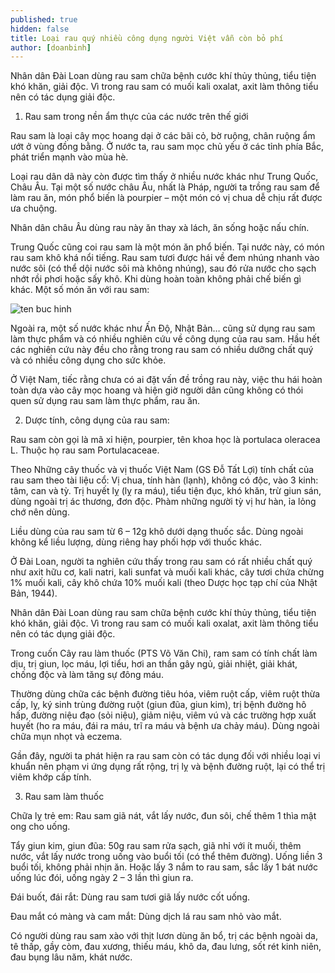 ```yaml
---
published: true
hidden: false
title: Loại rau quý nhiều công dụng người Việt vẫn còn bỏ phí
author: [doanbinh] 
---
```

Nhân dân Đài Loan dùng rau sam chữa bệnh cước khí thủy thủng, tiểu tiện khó khăn, giải độc. Vì trong rau sam có muối kali oxalat, axit làm thông tiểu nên có tác dụng giải độc.

1. Rau sam trong nền ẩm thực của các nước trên thế giới

Rau sam là loại cây mọc hoang dại ở các bãi cỏ, bờ ruộng, chân ruộng ẩm ướt ở vùng đồng bằng. Ở nước ta, rau sam mọc chủ yếu ở các tỉnh phía Bắc, phát triển mạnh vào mùa hè.

Loại rau dân dã này còn được tìm thấy ở nhiều nước khác như Trung Quốc, Châu Âu. Tại một số nước châu Âu, nhất là Pháp, người ta trồng rau sam để làm rau ăn, món phổ biến là pourpier – một món có vị chua dễ chịu rất được ưa chuộng.

Nhân dân châu Âu dùng rau này ăn thay xà lách, ăn sống hoặc nấu chín.

Trung Quốc cũng coi rau sam là một món ăn phổ biến. Tại nước này, có món rau sam khô khá nổi tiếng. Rau sam tươi được hái về đem nhúng nhanh vào nước sôi (có thể dội nước sôi mà không nhúng), sau đó rửa nước cho sạch nhớt rồi phơi hoặc sấy khô. Khi dùng hoàn toàn không phải chế biến gì khác. Một số món ăn với rau sam:

![ten buc hinh](https://static.phunugiadinh.vn/wp-content/uploads/2017/05/rau-sam-2.png "ten buc hinh")

Ngoài ra, một số nước khác như Ấn Độ, Nhật Bản… cũng sử dụng rau sam làm thực phẩm và có nhiều nghiên cứu về công dụng của rau sam. Hầu hết các nghiên cứu này đều cho rằng trong rau sam có nhiều dưỡng chất quý và có nhiều công dụng cho sức khỏe.

Ở Việt Nam, tiếc rằng chưa có ai đặt vấn đề trồng rau này, việc thu hái hoàn toàn dựa vào cây mọc hoang và hiện giờ người dân cũng không có thói quen sử dụng rau sam làm thực phẩm, rau ăn.

2. Dược tính, công dụng của rau sam:

Rau sam còn gọi là mã xỉ hiện, pourpier, tên khoa học là portulaca oleracea L. Thuộc họ rau sam Portulacaceae.

Theo Những cây thuốc và vị thuốc Việt Nam (GS Đỗ Tất Lợi) tính chất của rau sam theo tài liệu cổ: Vị chua, tính hàn (lạnh), không có độc, vào 3 kinh: tâm, can và tỳ. Trị huyết lỵ (lỵ ra máu), tiểu tiện đục, khó khăn, trừ giun sán, dùng ngoài trị ác thương, đơn độc. Phàm những người tỳ vị hư hàn, ỉa lỏng chớ nên dùng.

Liều dùng của rau sam từ 6 – 12g khô dưới dạng thuốc sắc. Dùng ngoài không kể liều lượng, dùng riêng hay phối hợp với thuốc khác.

Ở Đài Loan, người ta nghiên cứu thấy trong rau sam có rất nhiều chất quý như axit hữu cơ, kali natri, kali sunfat và muối kali khác, cây tươi chứa chừng 1% muối kali, cây khô chứa 10% muối kali (theo Dược học tạp chí của Nhật Bản, 1944).

Nhân dân Đài Loan dùng rau sam chữa bệnh cước khí thủy thủng, tiểu tiện khó khăn, giải độc. Vì trong rau sam có muối kali oxalat, axit làm thông tiểu nên có tác dụng giải độc.

Trong cuốn Cây rau làm thuốc (PTS Võ Văn Chi), ram sam có tính chất làm dịu, trị giun, lọc máu, lợi tiểu, hơi an thần gây ngủ, giải nhiệt, giải khát, chống độc và làm tăng sự đông máu.

Thường dùng chữa các bệnh đường tiêu hóa, viêm ruột cấp, viêm ruột thừa cấp, lỵ, ký sinh trùng đường ruột (giun đũa, giun kim), trị bệnh đường hô hấp, đường niệu đạo (sỏi niệu), giảm niệu, viêm vú và các trường hợp xuất huyết (ho ra máu, đái ra máu, trĩ ra máu và bệnh ưa chảy máu). Dùng ngoài chữa mụn nhọt và eczema.

Gần đây, người ta phát hiện ra rau sam còn có tác dụng đối với nhiều loại vi khuẩn nên phạm vi ứng dụng rất rộng, trị lỵ và bệnh đường ruột, lại có thể trị viêm khớp cấp tính.

3. Rau sam làm thuốc

Chữa lỵ trẻ em: Rau sam giã nát, vắt lấy nước, đun sôi, chế thêm 1 thìa mật ong cho uống.

Tẩy giun kim, giun đũa: 50g rau sam rửa sạch, giã nhỉ với ít muối, thêm nước, vắt lấy nước trong uống vào buổi tối (có thể thêm đường). Uống liền 3 buổi tối, không phải nhịn ăn. Hoặc lấy 3 nắm to rau sam, sắc lấy 1 bát nước uống lúc đói, uống ngày 2 – 3 lần thì giun ra.

Đái buốt, đái rắt: Dùng rau sam tươi giã lấy nước cốt uống.

Đau mắt có màng và cam mắt: Dùng dịch lá rau sam nhỏ vào mắt.

Có người dùng rau sam xào với thịt lươn dùng ăn bổ, trị các bệnh ngoài da, tê thấp, gầy còm, đau xương, thiếu máu, khô da, đau lưng, sốt rét kinh niên, đau bụng lâu năm, khát nước.